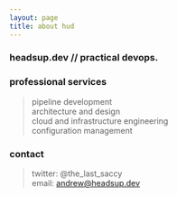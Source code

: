 ```yaml
---
layout: page
title: about hud
---
```


### headsup.dev // practical devops.

### professional services
> pipeline development <br>
> architecture and design <br>
> cloud and infrastructure engineering <br>
> configuration management <br>

### contact
> twitter: @the_last_saccy <br>
> email: andrew@headsup.dev <br>

<!-- ### Screenshot -->

<!-- ![Screenshot](screenshot.png) -->
